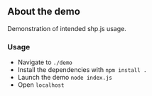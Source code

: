 ## About the demo

Demonstration of intended shp.js usage.

### Usage

- Navigate to `./demo`
- Install the dependencies with `npm install .`
- Launch the demo `node index.js`
- Open `localhost`
